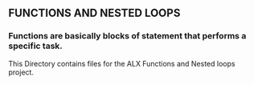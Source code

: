 ## FUNCTIONS AND NESTED LOOPS

### Functions are basically blocks of statement that performs a specific task.
This Directory contains files for the ALX Functions and Nested loops project.
